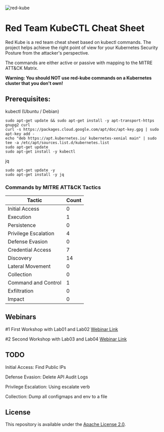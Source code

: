 ![red-kube](https://github.com/lightspin-tech/red-kube/blob/main/redcube.png)


Red Team KubeCTL Cheat Sheet
==============================

Red Kube is a red team cheat sheet based on kubectl commands.
The project helps achieve the right point of view for your Kubernetes Security Posture from the attacker's perspective.

The commands are either active or passive with mapping to the MITRE ATT&CK Matrix.


**Warning: You should NOT use red-kube commands on a Kubernetes cluster that you don't own!**

## Prerequisites:
kubectl (Ubuntu / Debian)
```
sudo apt-get update && sudo apt-get install -y apt-transport-https gnupg2 curl
curl -s https://packages.cloud.google.com/apt/doc/apt-key.gpg | sudo apt-key add -
echo "deb https://apt.kubernetes.io/ kubernetes-xenial main" | sudo tee -a /etc/apt/sources.list.d/kubernetes.list
sudo apt-get update
sudo apt-get install -y kubectl
```

jq
```
sudo apt-get update -y
sudo apt-get install -y jq
```

### Commands by MITRE ATT&CK Tactics
| Tactic | Count |
|-------|---------|
| Initial Access  | 0 |
| Execution | 1 |
| Persistence | 0 |
| Privilege Escalation | 4 |
| Defense Evasion | 0 |
| Credential Access | 7 |
| Discovery | 14 |
| Lateral Movement | 0 |
| Collection | 0 |
| Command and Control | 1 |
| Exfiltration | 0 |
| Impact | 0 |

## Webinars
#1 First Workshop with Lab01 and Lab02 [Webinar Link](https://www.lightspin.io/kubernetes-security-concepts-workshop)

#2 Second Workshop with Lab03 and Lab04 [Webinar Link](https://www.lightspin.io/webishop-specific-container-security-in-kubernetes)

## TODO

Initial Access: Find Public IPs

Defense Evasion: Delete API Audit Logs

Privilege Escalation: Using escalate verb

Collection: Dump all configmaps and env to a file

## License
This repository is available under the [Apache License 2.0](https://github.com/lightspin-tech/red-kube/blob/main/LICENSE).
